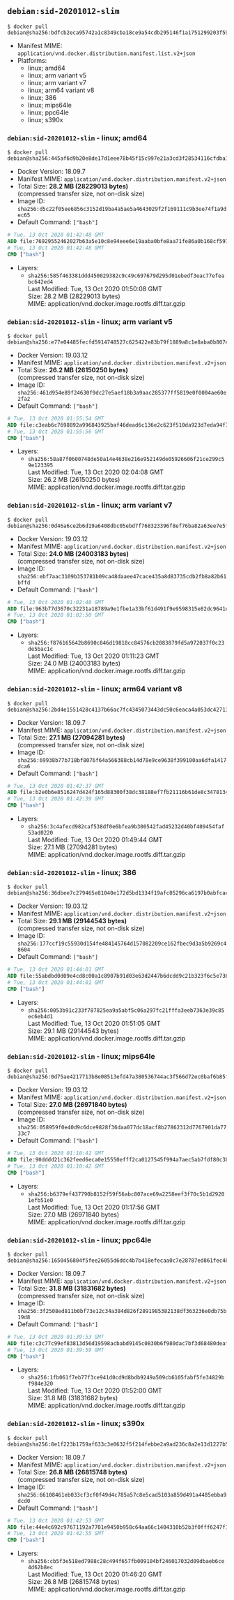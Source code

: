 ## `debian:sid-20201012-slim`

```console
$ docker pull debian@sha256:bdfcb2eca95742a1c8349cba18ce9a54cdb295146f1a1751299203f59cf96402
```

-	Manifest MIME: `application/vnd.docker.distribution.manifest.list.v2+json`
-	Platforms:
	-	linux; amd64
	-	linux; arm variant v5
	-	linux; arm variant v7
	-	linux; arm64 variant v8
	-	linux; 386
	-	linux; mips64le
	-	linux; ppc64le
	-	linux; s390x

### `debian:sid-20201012-slim` - linux; amd64

```console
$ docker pull debian@sha256:445af6d9b20e8de17d1eee78b45f15c997e21a3cd3f28534116cfdba1fe9af57
```

-	Docker Version: 18.09.7
-	Manifest MIME: `application/vnd.docker.distribution.manifest.v2+json`
-	Total Size: **28.2 MB (28229013 bytes)**  
	(compressed transfer size, not on-disk size)
-	Image ID: `sha256:d5c22f05ee6856c3152d19ba4a5ae5a4643029f2f169111c9b3ee74f1a9dec65`
-	Default Command: `["bash"]`

```dockerfile
# Tue, 13 Oct 2020 01:42:48 GMT
ADD file:76929552462027b63a5e10c8e94eee6e19aaba0bfe8aa71fe86a0b168cf597ba in / 
# Tue, 13 Oct 2020 01:42:48 GMT
CMD ["bash"]
```

-	Layers:
	-	`sha256:585f463381ddd450029382c9c49c697679d295d01ebedf3eac77efeabc642ed4`  
		Last Modified: Tue, 13 Oct 2020 01:50:08 GMT  
		Size: 28.2 MB (28229013 bytes)  
		MIME: application/vnd.docker.image.rootfs.diff.tar.gzip

### `debian:sid-20201012-slim` - linux; arm variant v5

```console
$ docker pull debian@sha256:e77e04485fecfd5914748527c625422e83b79f1889a8c1e8aba0b807e8dc2f45
```

-	Docker Version: 19.03.12
-	Manifest MIME: `application/vnd.docker.distribution.manifest.v2+json`
-	Total Size: **26.2 MB (26150250 bytes)**  
	(compressed transfer size, not on-disk size)
-	Image ID: `sha256:461d954e89f24630f9dc27e5aef18b3a9aac285377ff5819e0f0004ae60e2fa2`
-	Default Command: `["bash"]`

```dockerfile
# Tue, 13 Oct 2020 01:55:54 GMT
ADD file:c3eab6c7698892a996843925baf46dead6c136e2c623f510da923d7eda94f7fa in / 
# Tue, 13 Oct 2020 01:55:56 GMT
CMD ["bash"]
```

-	Layers:
	-	`sha256:58a87f0600748de50a14e4638e216e952149de05926606f21ce299c59e123395`  
		Last Modified: Tue, 13 Oct 2020 02:04:08 GMT  
		Size: 26.2 MB (26150250 bytes)  
		MIME: application/vnd.docker.image.rootfs.diff.tar.gzip

### `debian:sid-20201012-slim` - linux; arm variant v7

```console
$ docker pull debian@sha256:0d46a6ce2b6d19a6408dbc05ebd7f768323396f8ef76ba82a63ee7e5f937890e
```

-	Docker Version: 19.03.12
-	Manifest MIME: `application/vnd.docker.distribution.manifest.v2+json`
-	Total Size: **24.0 MB (24003183 bytes)**  
	(compressed transfer size, not on-disk size)
-	Image ID: `sha256:ebf7aac3109b353781b09ca48daaee47cace435a8d83735cdb2fb8a82b61bffd`
-	Default Command: `["bash"]`

```dockerfile
# Tue, 13 Oct 2020 01:02:48 GMT
ADD file:963b77d3670c32231a18789a9e1fbe1a33bf61d491f9e9598315e82dc9641e50 in / 
# Tue, 13 Oct 2020 01:02:50 GMT
CMD ["bash"]
```

-	Layers:
	-	`sha256:f876165642b8690c846d19818cc84576cb2083879fd5a972037f0c23de5bac1c`  
		Last Modified: Tue, 13 Oct 2020 01:11:23 GMT  
		Size: 24.0 MB (24003183 bytes)  
		MIME: application/vnd.docker.image.rootfs.diff.tar.gzip

### `debian:sid-20201012-slim` - linux; arm64 variant v8

```console
$ docker pull debian@sha256:2bd4e1551428c4137b66ac7fc4345073443dc50c6eaca4a053dc427134715e6a
```

-	Docker Version: 18.09.7
-	Manifest MIME: `application/vnd.docker.distribution.manifest.v2+json`
-	Total Size: **27.1 MB (27094281 bytes)**  
	(compressed transfer size, not on-disk size)
-	Image ID: `sha256:69938b77b718bf8076f64a566388cb14d78e9ce9638f399100aa6dfa1417dca6`
-	Default Command: `["bash"]`

```dockerfile
# Tue, 13 Oct 2020 01:42:37 GMT
ADD file:b2e0b6e8516247d424f165d88300f38dc38188ef7fb21116b61de8c3478134f5 in / 
# Tue, 13 Oct 2020 01:42:39 GMT
CMD ["bash"]
```

-	Layers:
	-	`sha256:3c4afecd982caf538df0e6bfea9b300542fad45232d40bf409454faf53ad0220`  
		Last Modified: Tue, 13 Oct 2020 01:49:44 GMT  
		Size: 27.1 MB (27094281 bytes)  
		MIME: application/vnd.docker.image.rootfs.diff.tar.gzip

### `debian:sid-20201012-slim` - linux; 386

```console
$ docker pull debian@sha256:36dbee7c279465e81040e172d5bd1334f19afc05296ca6197b0abfcac8839e80
```

-	Docker Version: 19.03.12
-	Manifest MIME: `application/vnd.docker.distribution.manifest.v2+json`
-	Total Size: **29.1 MB (29144543 bytes)**  
	(compressed transfer size, not on-disk size)
-	Image ID: `sha256:177ccf19c55930d154fe484145764d157082209ce162fbec9d3a5b9269c48604`
-	Default Command: `["bash"]`

```dockerfile
# Tue, 13 Oct 2020 01:44:01 GMT
ADD file:55abdbd0d09e4cd8c00a1c8907b91d03e63d2447b6dcdd9c21b323f6c5e73660 in / 
# Tue, 13 Oct 2020 01:44:01 GMT
CMD ["bash"]
```

-	Layers:
	-	`sha256:0053b91c233f787825ea9a5abf5c06a297fc21fffa3eeb7363e39c85ec6eb4d1`  
		Last Modified: Tue, 13 Oct 2020 01:51:05 GMT  
		Size: 29.1 MB (29144543 bytes)  
		MIME: application/vnd.docker.image.rootfs.diff.tar.gzip

### `debian:sid-20201012-slim` - linux; mips64le

```console
$ docker pull debian@sha256:0d75ae4217713b8e08513efd47a380536744ac3f566d72ec0baf6b85f0c93b60
```

-	Docker Version: 19.03.12
-	Manifest MIME: `application/vnd.docker.distribution.manifest.v2+json`
-	Total Size: **27.0 MB (26971840 bytes)**  
	(compressed transfer size, not on-disk size)
-	Image ID: `sha256:058959f0e40d9c6dce9828f36daa077dc18acf8b27862312d7767901da7733c7`
-	Default Command: `["bash"]`

```dockerfile
# Tue, 13 Oct 2020 01:10:41 GMT
ADD file:90dddd21c362feed6eca0e15550efff2ca0127545f994a7aec5ab7fdf80c3ba0 in / 
# Tue, 13 Oct 2020 01:10:42 GMT
CMD ["bash"]
```

-	Layers:
	-	`sha256:b6379ef437790b8152f59f56abc807ace69a2258eef3f70c5b1d29201efb51e0`  
		Last Modified: Tue, 13 Oct 2020 01:17:56 GMT  
		Size: 27.0 MB (26971840 bytes)  
		MIME: application/vnd.docker.image.rootfs.diff.tar.gzip

### `debian:sid-20201012-slim` - linux; ppc64le

```console
$ docker pull debian@sha256:1650456804f5fee26055d6ddc4b7b418efecaa0c7e28787ed861fec485b602ee
```

-	Docker Version: 18.09.7
-	Manifest MIME: `application/vnd.docker.distribution.manifest.v2+json`
-	Total Size: **31.8 MB (31831682 bytes)**  
	(compressed transfer size, not on-disk size)
-	Image ID: `sha256:3f2508ed811b0bf73e12c34a384d826f2891985382138df363236e0db75b19d8`
-	Default Command: `["bash"]`

```dockerfile
# Tue, 13 Oct 2020 01:39:53 GMT
ADD file:c3c77c99ef83813d56d19598acbabd9145c0830b6f980dac7bf3d68480deaf7a in / 
# Tue, 13 Oct 2020 01:39:59 GMT
CMD ["bash"]
```

-	Layers:
	-	`sha256:1fb061f7eb77f3ce941d0cd9d8bdb9249a509cb6105fabf5fe34829bf984e320`  
		Last Modified: Tue, 13 Oct 2020 01:52:00 GMT  
		Size: 31.8 MB (31831682 bytes)  
		MIME: application/vnd.docker.image.rootfs.diff.tar.gzip

### `debian:sid-20201012-slim` - linux; s390x

```console
$ docker pull debian@sha256:8e1f223b1759af633c3e0632f5f214febbe2a9ad236c8a2e13d1227b5f2262c8
```

-	Docker Version: 18.09.7
-	Manifest MIME: `application/vnd.docker.distribution.manifest.v2+json`
-	Total Size: **26.8 MB (26815748 bytes)**  
	(compressed transfer size, not on-disk size)
-	Image ID: `sha256:66108461eb033cf3cf0f49d4c785a57c8e5cad5103a859d491a4485ebba9dcd0`
-	Default Command: `["bash"]`

```dockerfile
# Tue, 13 Oct 2020 01:42:53 GMT
ADD file:44e4c692c97671192a7701e9450b958c64aa66c1404310b52b3f0fff6247f151 in / 
# Tue, 13 Oct 2020 01:42:55 GMT
CMD ["bash"]
```

-	Layers:
	-	`sha256:cb5f3e518ed7988c28c494f657fb009104bf246017032d09dbaeb6ce4d62b8ec`  
		Last Modified: Tue, 13 Oct 2020 01:46:20 GMT  
		Size: 26.8 MB (26815748 bytes)  
		MIME: application/vnd.docker.image.rootfs.diff.tar.gzip
